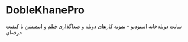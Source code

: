 # DobleKhanePro
سایت دوبله‌خانه استودیو - نمونه کارهای دوبله و صداگذاری فیلم و انیمیشن با کیفیت حرفه‌ای
